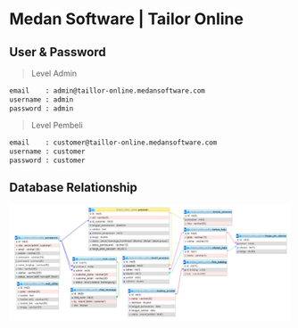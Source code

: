 # Medan Software | Tailor Online

## User & Password

> Level Admin

```text
email 	 : admin@taillor-online.medansoftware.com
username : admin
password : admin
```

> Level Pembeli

```text
email 	 : customer@taillor-online.medansoftware.com
username : customer
password : customer
```

## Database Relationship

![Database Design](database.PNG)